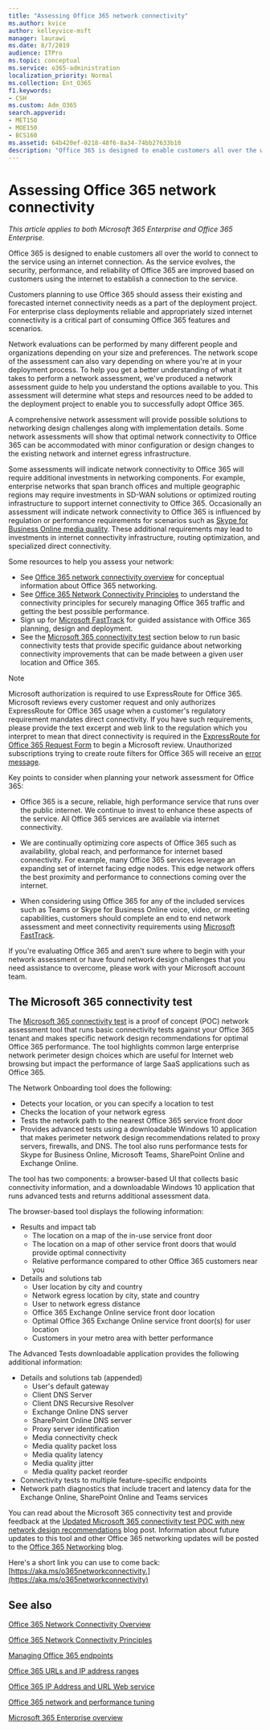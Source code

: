 ```yaml
---
title: "Assessing Office 365 network connectivity"
ms.author: kvice
author: kelleyvice-msft
manager: laurawi
ms.date: 8/7/2019
audience: ITPro
ms.topic: conceptual
ms.service: o365-administration
localization_priority: Normal
ms.collection: Ent_O365
f1.keywords:
- CSH
ms.custom: Adm_O365
search.appverid:
- MET150
- MOE150
- BCS160
ms.assetid: 64b420ef-0218-48f6-8a34-74bb27633b10
description: "Office 365 is designed to enable customers all over the world to connect to the service using an internet connection. As the service evolves, the security, performance, and reliability of Office 365 are improved based on customers using the internet to establish a connection to the service."
---
```


# Assessing Office 365 network connectivity

*This article applies to both Microsoft 365 Enterprise and Office 365 Enterprise.*

Office 365 is designed to enable customers all over the world to connect to the service using an internet connection. As the service evolves, the security, performance, and reliability of Office 365 are improved based on customers using the internet to establish a connection to the service.
  
Customers planning to use Office 365 should assess their existing and forecasted internet connectivity needs as a part of the deployment project. For enterprise class deployments reliable and appropriately sized internet connectivity is a critical part of consuming Office 365 features and scenarios.
  
Network evaluations can be performed by many different people and organizations depending on your size and preferences. The network scope of the assessment can also vary depending on where you're at in your deployment process. To help you get a better understanding of what it takes to perform a network assessment, we've produced a network assessment guide to help you understand the options available to you. This assessment will determine what steps and resources need to be added to the deployment project to enable you to successfully adopt Office 365.
  
A comprehensive network assessment will provide possible solutions to networking design challenges along with implementation details. Some network assessments will show that optimal network connectivity to Office 365 can be accommodated with minor configuration or design changes to the existing network and internet egress infrastructure.

Some assessments will indicate network connectivity to Office 365 will require additional investments in networking components. For example, enterprise networks that span branch offices and multiple geographic regions may require investments in SD-WAN solutions or optimized routing infrastructure to support internet connectivity to Office 365. Occasionally an assessment will indicate network connectivity to Office 365 is influenced by regulation or performance requirements for scenarios such as [Skype for Business Online media quality](https://support.office.com/article/Media-Quality-and-Network-Connectivity-Performance-in-Skype-for-Business-Online-5fe3e01b-34cf-44e0-b897-b0b2a83f0917). These additional requirements may lead to investments in internet connectivity infrastructure, routing optimization, and specialized direct connectivity.

Some resources to help you assess your network:

- See [Office 365 network connectivity overview](office-365-networking-overview.md) for conceptual information about Office 365 networking.
- See [Office 365 Network Connectivity Principles](https://aka.ms/o365networkingprinciples) to understand the connectivity principles for securely managing Office 365 traffic and getting the best possible performance.
- Sign up for [Microsoft FastTrack](https://www.microsoft.com/fasttrack) for guided assistance with Office 365 planning, design and deployment. 
- See the [Microsoft 365 connectivity test](assessing-network-connectivity.md#the-microsoft-365-connectivity-test) section below to run basic connectivity tests that provide specific guidance about networking connectivity improvements that can be made between a given user location and Office 365.

> [!NOTE]
> Microsoft authorization is required to use ExpressRoute for Office 365. Microsoft reviews every customer request and only authorizes ExpressRoute for Office 365 usage when a customer's regulatory requirement mandates direct connectivity. If you have such requirements, please provide the text excerpt and web link to the regulation which you interpret to mean that direct connectivity is required in the [ExpressRoute for Office 365 Request Form](https://aka.ms/O365ERReview) to begin a Microsoft review. Unauthorized subscriptions trying to create route filters for Office 365 will receive an [error message](https://support.microsoft.com/kb/3181709).
  
Key points to consider when planning your network assessment for Office 365:
  
- Office 365 is a secure, reliable, high performance service that runs over the public internet. We continue to invest to enhance these aspects of the service. All Office 365 services are available via internet connectivity.

- We are continually optimizing core aspects of Office 365 such as availability, global reach, and performance for internet based connectivity. For example, many Office 365 services leverage an expanding set of internet facing edge nodes. This edge network offers the best proximity and performance to connections coming over the internet.

- When considering using Office 365 for any of the included services such as Teams or Skype for Business Online voice, video, or meeting capabilities, customers should complete an end to end network assessment and meet connectivity requirements using [Microsoft FastTrack](https://www.microsoft.com/fasttrack).

If you're evaluating Office 365 and aren't sure where to begin with your network assessment or have found network design challenges that you need assistance to overcome, please work with your Microsoft account team.

## The Microsoft 365 connectivity test

The [Microsoft 365 connectivity test](https://aka.ms/netonboard) is a proof of concept (POC) network assessment tool that runs basic connectivity tests against your Office 365 tenant and makes specific network design recommendations for optimal Office 365 performance. The tool highlights common large enterprise network perimeter design choices which are useful for Internet web browsing but impact the performance of large SaaS applications such as Office 365.

The Network Onboarding tool does the following:

- Detects your location, or you can specify a location to test
- Checks the location of your network egress
- Tests the network path to the nearest Office 365 service front door
- Provides advanced tests using a downloadable Windows 10 application that makes perimeter network design recommendations related to proxy servers, firewalls, and DNS. The tool also runs performance tests for Skype for Business Online, Microsoft Teams, SharePoint Online and Exchange Online.

The tool has two components: a browser-based UI that collects basic connectivity information, and a downloadable Windows 10 application that runs advanced tests and returns additional assessment data.

The browser-based tool displays the following information:

- Results and impact tab
  - The location on a map of the in-use service front door
  - The location on a map of other service front doors that would provide optimal connectivity
  - Relative performance compared to other Office 365 customers near you
- Details and solutions tab
  - User location by city and country
  - Network egress location by city, state and country
  - User to network egress distance
  - Office 365 Exchange Online service front door location
  - Optimal Office 365 Exchange Online service front door(s) for user location
  - Customers in your metro area with better performance

The Advanced Tests downloadable application provides the following additional information:

- Details and solutions tab (appended)
  - User's default gateway
  - Client DNS Server
  - Client DNS Recursive Resolver
  - Exchange Online DNS server
  - SharePoint Online DNS server
  - Proxy server identification
  - Media connectivity check
  - Media quality packet loss
  - Media quality latency
  - Media quality jitter
  - Media quality packet reorder
- Connectivity tests to multiple feature-specific endpoints
- Network path diagnostics that include tracert and latency data for the Exchange Online, SharePoint Online and Teams services

You can read about the Microsoft 365 connectivity test and provide feedback at the [Updated Microsoft 365 connectivity test POC with new network design recommendations](https://techcommunity.microsoft.com/t5/Office-365-Networking/Updated-Office-365-Network-Onboarding-Tool-POC-with-new-network/m-p/711130#M130) blog post. Information about future updates to this tool and other Office 365 networking updates will be posted to the [Office 365 Networking](https://techcommunity.microsoft.com/t5/Office-365-Networking/bd-p/Office365Networking) blog.
  
Here's a short link you can use to come back: [https://aka.ms/o365networkconnectivity.](https://aka.ms/o365networkconnectivity)
  
## See also

[Office 365 Network Connectivity Overview](office-365-networking-overview.md)

[Office 365 Network Connectivity Principles](https://aka.ms/o365networkingprinciples)

[Managing Office 365 endpoints](managing-office-365-endpoints.md)

[Office 365 URLs and IP address ranges](urls-and-ip-address-ranges.md)

[Office 365 IP Address and URL Web service](office-365-ip-web-service.md)

[Office 365 network and performance tuning](network-planning-and-performance.md)

[Microsoft 365 Enterprise overview](https://docs.microsoft.com/microsoft-365/enterprise/microsoft-365-overview)
